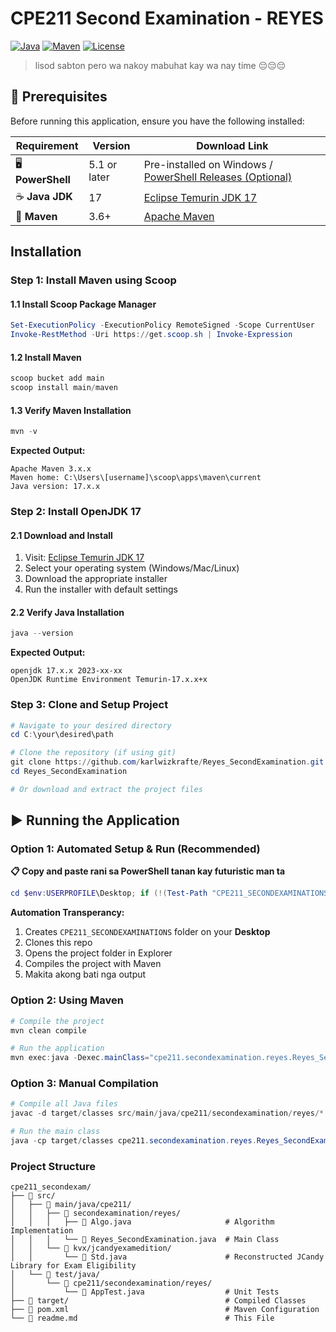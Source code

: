 # CPE211 Second Examination - REYES

[![Java](https://img.shields.io/badge/Java-17-orange.svg)](https://adoptium.net/temurin/releases/)
[![Maven](https://img.shields.io/badge/Maven-3.x-blue.svg)](https://maven.apache.org/)
[![License](https://img.shields.io/badge/License-Educational-green.svg)](https://umindanao.edu.ph/)

> lisod sabton pero wa nakoy mabuhat kay wa nay time 😔😔😔

## 🔧 Prerequisites

Before running this application, ensure you have the following installed:

| Requirement | Version | Download Link |
|-------------|---------|---------------|
| 🖥️ **PowerShell** | 5.1 or later | Pre-installed on Windows / [PowerShell Releases (Optional)](https://github.com/PowerShell/PowerShell/releases)|
| ☕ **Java JDK** | 17 | [Eclipse Temurin JDK 17](https://adoptium.net/temurin/releases/?version=17) |
| 🔨 **Maven** | 3.6+ | [Apache Maven](https://maven.apache.org/download.cgi) |

## Installation

### Step 1: Install Maven using Scoop

#### 1.1 Install Scoop Package Manager
```powershell
Set-ExecutionPolicy -ExecutionPolicy RemoteSigned -Scope CurrentUser
Invoke-RestMethod -Uri https://get.scoop.sh | Invoke-Expression
```

#### 1.2 Install Maven
```powershell
scoop bucket add main
scoop install main/maven
```

#### 1.3 Verify Maven Installation
```powershell
mvn -v
```
**Expected Output:**
```
Apache Maven 3.x.x
Maven home: C:\Users\[username]\scoop\apps\maven\current
Java version: 17.x.x
```

### Step 2: Install OpenJDK 17

#### 2.1 Download and Install
1. Visit: [Eclipse Temurin JDK 17](https://adoptium.net/temurin/releases/?version=17)
2. Select your operating system (Windows/Mac/Linux)
3. Download the appropriate installer
4. Run the installer with default settings

#### 2.2 Verify Java Installation
```powershell
java --version
```
**Expected Output:**
```
openjdk 17.x.x 2023-xx-xx
OpenJDK Runtime Environment Temurin-17.x.x+x
```

### Step 3: Clone and Setup Project

```powershell
# Navigate to your desired directory
cd C:\your\desired\path

# Clone the repository (if using git)
git clone https://github.com/karlwizkrafte/Reyes_SecondExamination.git
cd Reyes_SecondExamination

# Or download and extract the project files
```

## ▶️ Running the Application

### Option 1: Automated Setup & Run (Recommended)

**📋 Copy and paste rani sa PowerShell tanan kay futuristic man ta**

```powershell
cd $env:USERPROFILE\Desktop; if (!(Test-Path "CPE211_SECONDEXAMINATIONS")) { mkdir CPE211_SECONDEXAMINATIONS }; cd CPE211_SECONDEXAMINATIONS; if (Test-Path "Reyes_SecondExamination") { Remove-Item "Reyes_SecondExamination" -Recurse -Force }; git clone https://github.com/karlwizkrafte/Reyes_SecondExamination.git; cd Reyes_SecondExamination; explorer .; mvn clean compile; mvn exec:java `"-Dexec.mainClass=cpe211.secondexamination.reyes.Reyes_SecondExamination`"
```

**Automation Transperancy:**
1. Creates `CPE211_SECONDEXAMINATIONS` folder on your **Desktop**
2. Clones this repo
3. Opens the project folder in Explorer
4. Compiles the project with Maven
5. Makita akong bati nga output

### Option 2: Using Maven

```powershell
# Compile the project
mvn clean compile

# Run the application
mvn exec:java -Dexec.mainClass="cpe211.secondexamination.reyes.Reyes_SecondExamination"
```

### Option 3: Manual Compilation

```powershell
# Compile all Java files
javac -d target/classes src/main/java/cpe211/secondexamination/reyes/*.java src/main/java/kvx/jcandyexamedition/*.java

# Run the main class
java -cp target/classes cpe211.secondexamination.reyes.Reyes_SecondExamination
```

### Project Structure
```
cpe211_secondexam/
├── 📁 src/
│   ├── 📁 main/java/cpe211/
│   │   ├── 📁 secondexamination/reyes/
│   │   │   ├── 📄 Algo.java                     # Algorithm Implementation
│   │   │   └── 📄 Reyes_SecondExamination.java  # Main Class
│   │   └── 📁 kvx/jcandyexamedition/
│   │       └── 📄 Std.java                      # Reconstructed JCandy Library for Exam Eligibility 
│   └── 📁 test/java/
│       └── 📁 cpe211/secondexamination/reyes/
│           └── 📄 AppTest.java                  # Unit Tests
├── 📁 target/                                   # Compiled Classes
├── 📄 pom.xml                                   # Maven Configuration
└── 📄 readme.md                                 # This File
```

